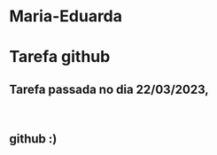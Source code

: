 # Maria-Eduarda
<h1>Tarefa github</h>
<br><h2>Tarefa passada no dia 22/03/2023, </h2>
<br><h2> github :)</h2>
